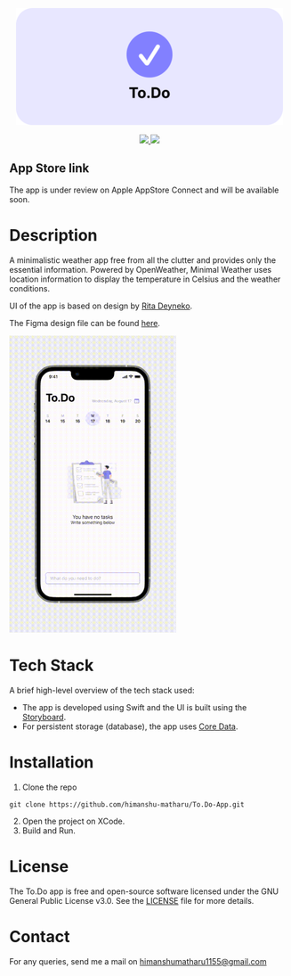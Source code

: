 <p align="center"><img src="thumbnail.png" width="480" alt="thumbnail"></p>

<div align="center">
<a href="https://github.com/himanshu-matharu/Minimalist-Weather-App/releases">
<img src='https://img.shields.io/badge/version-1.0.0-blue'>
</a>
<a href="https://github.com/himanshu-matharu/To.Do-App/blob/main/LICENSE">
<img src="https://img.shields.io/badge/License-GPLv3-blue.svg"/>
</a>
</div>

## App Store link
The app is under review on Apple AppStore Connect and will be available soon.

# Description
A minimalistic weather app free from all the clutter and provides only the essential information.
Powered by OpenWeather, Minimal Weather uses location information to display the temperature in Celsius and the weather conditions.

UI of the app is based on design by <a href="https://www.behance.net/gallery/72614427/To-Do-App-Concept?tracking_source=search_projects%7Cminimal%20todo%20app">Rita Deyneko</a>.

The Figma design file can be found <a href="https://www.figma.com/file/Nx32afmJ52mImzVqvqKbdo/To.Do-iOS-App?node-id=0%3A1">here</a>.

<div>
<img src="preview.gif" height="auto" width="300" alt="preview"/>
</div>

# Tech Stack
A brief high-level overview of the tech stack used:
- The app is developed using Swift and the UI is built using the <a href="https://developer.apple.com/documentation/uikit/uistoryboard">Storyboard</a>.
- For persistent storage (database), the app uses <a href="https://developer.apple.com/documentation/coredata">Core Data</a>.

# Installation

1. Clone the repo
```git
git clone https://github.com/himanshu-matharu/To.Do-App.git
```
2. Open the project on XCode.
3. Build and Run.

# License
The To.Do app is free and open-source software licensed under the GNU General Public License v3.0. See the <a href="https://github.com/himanshu-matharu/To.Do-App/blob/main/LICENSE">LICENSE</a> file for more details.

# Contact
For any queries, send me a mail on himanshumatharu1155@gmail.com

